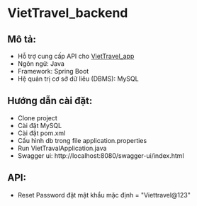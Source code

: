 # VietTravel_backend

## Mô tả: 
- Hỗ trợ cung cấp API cho [VietTravel_app](https://github.com/tunangoo/viettravel)
- Ngôn ngữ: Java
- Framework: Spring Boot
- Hệ quản trị cơ sở dữ liêu (DBMS): MySQL

## Hướng dẫn cài đặt:
- Clone project
- Cài đặt MySQL
- Cài đặt pom.xml
- Cấu hình db trong file application.properties 
- Run VietTravalApplication.java
- Swagger ui: http://localhost:8080/swagger-ui/index.html

## API:
- Reset Password đặt mật khẩu mặc định = "Viettravel@123"